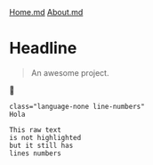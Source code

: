 <nav class="app-nav">
  <a href="#/" class="active">Home.md</a>
  <a href="#/about">About.md</a>
</nav>


<div class="readme"></div>

# Headline

> An awesome project.

:100:

```
class="language-none line-numbers"
Hola
```

<pre class="language-none line-numbers" data-start="1"><code>This raw text
is not highlighted
but it still has
lines numbers</code></pre>
